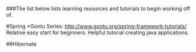 ###The list below lists learning resources and tutorials to begin working off of.

#Spring 
+Gontu Series: http://www.gontu.org/spring-framework-tutorials/ Relative easy start for beginners. Helpful tutorial creating java applications.

##Hibernate


